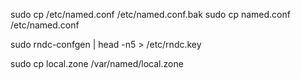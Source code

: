 
sudo cp /etc/named.conf /etc/named.conf.bak
sudo cp named.conf /etc/named.conf

sudo rndc-confgen | head -n5 > /etc/rndc.key

sudo cp local.zone /var/named/local.zone

